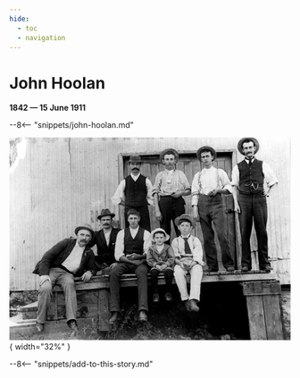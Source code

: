 ```yaml
---
hide:
  - toc
  - navigation
---
```


# John Hoolan

**1842 — 15 June 1911**

--8<-- "snippets/john-hoolan.md"

![John Hoolan](../assets/john-hoolan.jpg){ width="32%" }

--8<-- "snippets/add-to-this-story.md"